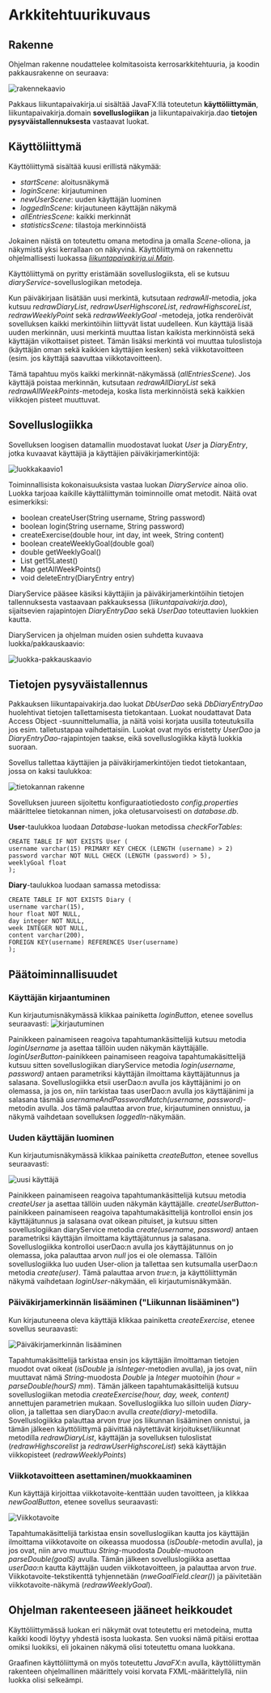 # Arkkitehtuurikuvaus # 

## Rakenne ##
Ohjelman rakenne noudattelee kolmitasoista kerrosarkkitehtuuria, ja koodin pakkausrakenne on seuraava:

![rakennekaavio](https://github.com/elgecaro/otm-harjoitustyo/blob/master/dokumentointi/kuvat/rakennekaavio.png)

Pakkaus liikuntapaivakirja.ui sisältää JavaFX:llä toteutetun **käyttöliittymän**, liikuntapaivakirja.domain **sovelluslogiikan** ja liikuntapaivakirja.dao **tietojen pysyväistallennuksesta** vastaavat luokat.


## Käyttöliittymä ##

Käyttöliittymä sisältää kuusi erillistä näkymää:
* *startScene*: aloitusnäkymä
* *loginScene*: kirjautuminen
* *newUserScene*: uuden käyttäjän luominen
* *loggedInScene*: kirjautuneen käyttäjän näkymä
* *allEntriesScene*: kaikki merkinnät
* *statisticsScene*: tilastoja merkinnöistä

Jokainen näistä on toteutettu omana metodina ja omalla *Scene*-oliona, ja näkymistä yksi kerrallaan on näkyvinä. Käyttöliittymä on rakennettu ohjelmallisesti luokassa *[liikuntapaivakirja.ui.Main](https://github.com/elgecaro/otm-harjoitustyo/blob/master/Liikuntapaivakirja/src/main/java/liikuntapaivakirja/ui/Main.java)*.

Käyttöliittymä on pyritty eristämään sovelluslogiiksta, eli se kutsuu *diaryService*-sovelluslogiikan metodeja.

Kun päiväkirjaan lisätään uusi merkintä, kutsutaan *redrawAll*-metodia, joka kutsuu *redrawDiaryList*, *redrawUserHighscoreList*, *redrawHighscoreList*, *redrawWeeklyPoint* sekä *redrawWeeklyGoal* -metodeja, jotka renderöivät sovelluksen kaikki merkintöihin liittyvät listat uudelleen. Kun käyttäjä lisää uuden merkinnän, uusi merkintä muuttaa listan kaikista merkinnöistä sekä käyttäjän viikottaiiset pisteet. Tämän lisäksi merkintä voi muuttaa tuloslistoja (käyttäjän oman sekä kaikkien käyttäjien kesken) sekä viikkotavoitteen (esim. jos käyttäjä saavuttaa viikkotavoitteen). 

Tämä tapahtuu myös kaikki merkinnät-näkymässä (*allEntriesScene*). Jos käyttäjä poistaa merkinnän, kutsutaan *redrawAllDiaryList* sekä *redrawAllWeekPoints*-metodeja, koska lista merkinnöistä sekä kaikkien viikkojen pisteet muuttuvat.


## Sovelluslogiikka ##
Sovelluksen loogisen datamallin muodostavat luokat *User* ja *DiaryEntry*, jotka kuvaavat käyttäjiä ja käyttäjien päiväkirjamerkintöjä:

![luokkakaavio1](https://github.com/elgecaro/otm-harjoitustyo/blob/master/dokumentointi/kuvat/luokkakaavio1.png)

Toiminnallisista kokonaisuuksista vastaa luokan *DiaryService* ainoa olio. Luokka tarjoaa kaikille käyttäliittymän toiminnoille omat metodit. Näitä ovat esimerkiksi:
* boolean createUser(String username, String password)
* boolean login(String username, String password)
* createExercise(double hour, int day, int week, String content)
* boolean createWeeklyGoal(double goal)
* double getWeeklyGoal()
* List<DiaryEntry> get15Latest()
* Map getAllWeekPoints()
* void deleteEntry(DiaryEntry entry)

DiaryService pääsee käsiksi käyttäjiin ja päiväkirjamerkintöihin tietojen tallennuksesta vastaavaan pakkauksessa (*liikuntapaivakirja.dao*), sijaitsevien rajapintojen *DiaryEntryDao* sekä *UserDao* toteuttavien luokkien kautta. 

DiaryServicen ja ohjelman muiden osien suhdetta kuvaava luokka/pakkauskaavio:

![luokka-pakkauskaavio](https://github.com/elgecaro/otm-harjoitustyo/blob/master/dokumentointi/kuvat/luokka-pakkauskaavio.png)

## Tietojen pysyväistallennus ##
Pakkauksen liikuntapaivakirja.dao luokat *DbUserDao* sekä *DbDiaryEntryDao* huolehtivat tietojen tallettamisesta tietokantaan. Luokat noudattavat Data Access Object -suunnittelumallia, ja näitä voisi korjata uusilla toteutuksilla jos esim. talletustapaa vaihdettaisiin. Luokat ovat myös eristetty *UserDao* ja *DiaryEntryDao*-rajapintojen taakse, eikä sovelluslogiikka käytä luokkia suoraan. 

Sovellus tallettaa käyttäjien ja päiväkirjamerkintöjen tiedot tietokantaan, jossa on kaksi taulukkoa:

![tietokannan rakenne](https://github.com/elgecaro/otm-harjoitustyo/blob/master/dokumentointi/kuvat/relaatiokaavio_db.png)

Sovelluksen juureen sijoitettu konfiguraatiotiedosto *config.properties* määrittelee tietokannan nimen, joka oletusarvoisesti on *database.db*.

**User**-taulukkoa luodaan *Database*-luokan metodissa *checkForTables*:

```
CREATE TABLE IF NOT EXISTS User (
username varchar(15) PRIMARY KEY CHECK (LENGTH (username) > 2)
password varchar NOT NULL CHECK (LENGTH (password) > 5), 
weeklyGoal float
);
```

**Diary**-taulukkoa luodaan samassa metodissa:
```
CREATE TABLE IF NOT EXISTS Diary (
username varchar(15),
hour float NOT NULL,
day integer NOT NULL,
week INTEGER NOT NULL,
content varchar(200), 
FOREIGN KEY(username) REFERENCES User(username)
);
```

## Päätoiminnallisuudet ##

### Käyttäjän kirjaantuminen ###

Kun kirjautumisnäkymässä klikkaa painiketta *loginButton*, etenee sovellus seuraavasti:
![kirjautuminen](https://github.com/elgecaro/otm-harjoitustyo/blob/master/dokumentointi/kuvat/sekvenssikaavio_kirjaudu.png)

Painikkeen painamiseen reagoiva tapahtumankäsittelijä kutsuu metodia *loginUsername* ja asettaa tällöin uuden näkymän käyttäjälle. *loginUserButton*-painikkeen painamiseen reagoiva tapahtumakäsittelijä kutsuu sitten sovelluslogiikan diaryService metodia *login(username, password)* antaen parametriksi käyttäjän ilmoittama käyttäjätunnus ja salasana. Sovelluslogiikka etsii userDao:n avulla jos käyttäjänimi jo on olemassa, ja jos on, niin tarkistaa taas userDao:n avulla jos käyttäjänimi ja salasana täsmää *usernameAndPasswordMatch(username, password)*-metodin avulla. Jos tämä palauttaa arvon *true*, kirjautuminen onnistuu, ja näkymä vaihdetaan sovelluksen *loggedIn*-näkymään. 

### Uuden käyttäjän luominen ###

Kun kirjautumisnäkymässä klikkaa painiketta *createButton*, etenee sovellus seuraavasti:

![uusi käyttäjä](https://github.com/elgecaro/otm-harjoitustyo/blob/master/dokumentointi/kuvat/sekvenssikaavio_uusiKayttaja.png)

Painikkeen painamiseen reagoiva tapahtumankäsittelijä kutsuu metodia *createUser* ja asettaa tällöin uuden näkymän käyttäjälle. *createUserButton*-painikkeen painamiseen reagoiva tapahtumakäsittelijä kontrolloi ensin jos käyttäjätunnus ja salasana ovat oikean pituiset, ja kutsuu sitten sovelluslogiikan diaryService metodia *create(username, password)* antaen parametriksi käyttäjän ilmoittama käyttäjätunnus ja salasana. Sovelluslogiikka kontrolloi userDao:n avulla jos käyttäjätunnus on jo olemassa, joka palauttaa arvon *null* jos ei ole olemassa. Tällöin sovelluslogiikka luo uuden User-olion ja tallettaa sen kutsumalla userDao:n metodia *create(user)*. Tämä palauttaa arvon *true*:n, ja käyttöliittymän näkymä vaihdetaan *loginUser*-näkymään, eli kirjautumisnäkymään. 

### Päiväkirjamerkinnän lisääminen ("Liikunnan lisääminen") ###

Kun kirjautuneena oleva käyttäjä klikkaa painiketta *createExercise*, etenee sovellus seuraavasti:

![Päiväkirjamerkinnän lisääminen](https://github.com/elgecaro/otm-harjoitustyo/blob/master/dokumentointi/kuvat/sekvenssikaavio_merkinnanLisaaminen.png)

Tapahtumakäsittelijä tarkistaa ensin jos käyttäjän ilmoittaman tietojen muodot ovat oikeat (*isDouble* ja *isInteger*-metodien avulla), ja jos ovat, niin muuttavat nämä *String*-muodosta *Double* ja *Integer* muotoihin (*hour = parseDouble(hourS) mm*). Tämän jälkeen tapahtumakäsittelijä kutsuu sovelluslogiikan metodia *createExercise(hour, day, week, content)* annettujen parametrien mukaan. Sovelluslogiikka luo silloin uuden *Diary*-olion, ja tallettaa sen diaryDao:n avulla *create(diary)*-metodilla. Sovelluslogiikka palauttaa arvon *true* jos liikunnan lisääminen onnistui, ja tämän jälkeen käyttöliittymä päivittää näytettävät kirjoitukset/liikunnat metodilla *redrawDiaryList*, käyttäjän ja sovelluksen tuloslistat (*redrawHighscorelist* ja *redrawUserHighscoreList*) sekä käyttäjän viikkopisteet (*redrawWeeklyPoints*)

### Viikkotavoitteen asettaminen/muokkaaminen ###

Kun käyttäjä kirjoittaa viikkotavoite-kenttään uuden tavoitteen, ja klikkaa *newGoalButton*, etenee sovellus seuraavasti:

![Viikkotavoite](https://github.com/elgecaro/otm-harjoitustyo/blob/master/dokumentointi/kuvat/sekvenssikaavio_viikkotavoite.png)

Tapahtumakäsittelijä tarkistaa ensin sovelluslogiikan kautta jos käyttäjän ilmoittama viikkotavoite on oikeassa muodossa (*isDouble*-metodin avulla), ja jos ovat, niin arvo muuttuu *String*-muodosta *Double*-muotoon *parseDouble(goalS)* avulla. Tämän jälkeen sovelluslogiikka asettaa *userDao*:n kautta käyttäjän uuden viikkotavoitteen, ja palauttaa arvon *true*. Viikkotavoite-tekstikenttä tyhjennetään (*nweGoalField.clear()*) ja päivitetään viikkotavoite-näkymä (*redrawWeeklyGoal*).

## Ohjelman rakenteeseen jääneet heikkoudet ##

Käyttöliittymässä luokan eri näkymät ovat toteutettu eri metodeina, mutta kaikki koodi löytyy yhdestä isosta luokasta.  Sen vuoksi nämä pitäisi erottaa omiksi luokiksi, eli jokainen näkymä olisi toteutettu omana luokkana.

Graafinen käyttöliittymä on myös toteutettu *JavaFX*:n avulla, käyttöliittymän rakenteen ohjelmallinen määrittely voisi korvata FXML-määrittelyllä, niin luokka olisi selkeämpi.
